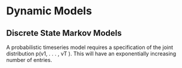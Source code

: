 # Dynamic Models

## Discrete State Markov Models

A probabilistic timeseries model requires a specification of the joint distribution p(v1, . . . , vT ). This will have an exponentially increasing number of entries. 
